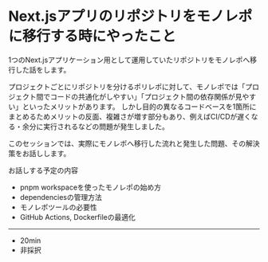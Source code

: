# Next.jsアプリのリポジトリをモノレポに移行する時にやったこと

1つのNext.jsアプリケーション用として運用していたリポジトリをモノレポへ移行した話をします。

プロジェクトごとにリポジトリを分けるポリレポに対して、モノレポでは「プロジェクト間でコードの共通化がしやすい」「プロジェクト間の依存関係が見やすい」といったメリットがあります。
しかし目的の異なるコードベースを1箇所にまとめるためメリットの反面、複雑さが増す部分もあり、例えばCI/CDが遅くなる・余分に実行されるなどの問題が発生しました。

このセッションでは、実際にモノレポへ移行した流れと発生した問題、その解決策をお話しします。

お話しする予定の内容

- pnpm workspaceを使ったモノレポの始め方
- dependenciesの管理方法
- モノレポツールの必要性
- GitHub Actions, Dockerfileの最適化

---

- 20min
- 非採択
